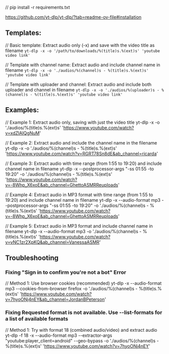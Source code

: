 // pip install -r requirements.txt

https://github.com/yt-dlp/yt-dlp/?tab=readme-ov-file#installation

## Templates:

// Basic template: Extract audio only (-x) and save with the video title as filename
`yt-dlp -x -o '/path/to/downloads/%(title)s.%(ext)s' 'youtube video link'`

// Template with channel name: Extract audio and include channel name in filename
`yt-dlp -x -o './audios/%(channel)s - %(title)s.%(ext)s' 'youtube video link'`

// Template with uploader and channel: Extract audio and include both uploader and channel in filename
`yt-dlp -x -o './audios/%(uploader)s - %(channel)s - %(title)s.%(ext)s' 'youtube video link'`

## Examples:

// Example 1: Extract audio only, saving with just the video title
yt-dlp -x -o './audios/%(title)s.%(ext)s' 'https://www.youtube.com/watch?v=xdZlAIQgNuM'

// Example 2: Extract audio and include the channel name in the filename
yt-dlp -x -o './audios/%(channel)s - %(title)s.%(ext)s' 'https://www.youtube.com/watch?v=RGRT78Sn8dE&ab_channel=ricarda'

// Example 3: Extract audio with time range (from 1:55 to 19:20) and include channel name in filename
yt-dlp -x --postprocessor-args "-ss 01:55 -to 19:20" -o './audios/%(channel)s - %(title)s.%(ext)s' 'https://www.youtube.com/watch?v=-8Whp_X6xoE&ab_channel=GhettoASMRReuploads'

// Example 4: Extract audio in MP3 format with time range (from 1:55 to 19:20) and include channel name in filename
yt-dlp -x --audio-format mp3 --postprocessor-args "-ss 01:55 -to 19:20" -o './audios/%(channel)s - %(title)s.%(ext)s' 'https://www.youtube.com/watch?v=-8Whp_X6xoE&ab_channel=GhettoASMRReuploads'

// Example 5: Extract audio in MP3 format and include channel name in filename
yt-dlp -x --audio-format mp3 -o './audios/%(channel)s - %(title)s.%(ext)s' 'https://www.youtube.com/watch?v=vNC1zr2XpKQ&ab_channel=VanessaASMR'

## Troubleshooting

### Fixing "Sign in to confirm you're not a bot" Error

// Method 1: Use browser cookies (recommended)
yt-dlp -x --audio-format mp3 --cookies-from-browser firefox -o './audios/%(channel)s - %(title)s.%(ext)s' 'https://www.youtube.com/watch?v=7hyoONj4nEY&ab_channel=JordanBPeterson'

### Fixing Requested format is not available. Use --list-formats for a list of available formats

// Method 1: Try with format 18 (combined audio/video) and extract audio
yt-dlp -f 18 -x --audio-format mp3 --extractor-args "youtube:player_client=android" --geo-bypass -o './audios/%(channel)s - %(title)s.%(ext)s' 'https://www.youtube.com/watch?v=7hyoONj4nEY'
